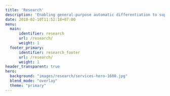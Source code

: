 ```yaml
---
title: 'Research'
description: 'Enabling general-purpose automatic differentiation to support simulation-based science and scientific machine learning in Earth system modeling.'
date: 2018-02-10T11:52:18+07:00
menu:
  main:
      identifier: research
      url: /research/
      weight: 1
  footer_primary:
      identifier: research_footer
      url: /research/
      weight: 1
header_transparent: true
hero:
  background: "images/research/services-hero-1600.jpg"
  blend_mode: "overlay"
  theme: "primary"
---
```


